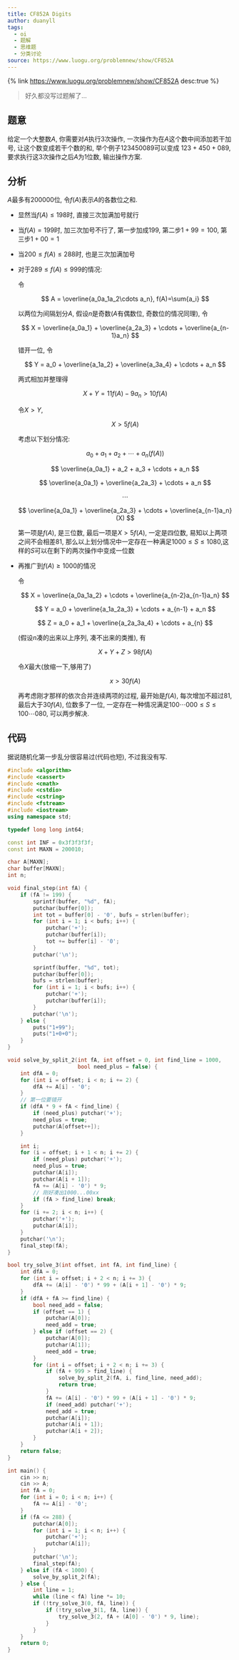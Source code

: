 ```yaml
---
title: CF852A Digits
author: duanyll
tags:
  - oi
  - 题解
  - 思维题
  - 分类讨论
source: https://www.luogu.org/problemnew/show/CF852A
---
```


{% link https://www.luogu.org/problemnew/show/CF852A desc:true %}

> 好久都没写过题解了...

## 题意

给定一个大整数$A$, 你需要对$A$执行$3$次操作, 一次操作为在$A$这个数中间添加若干加号, 让这个数变成若干个数的和, 举个例子$123450089$可以变成 $123+450+089$, 要求执行这$3$次操作之后$A$为$1$位数, 输出操作方案.

## 分析

$A$最多有$200000$位, 令$f(A)$表示$A$的各数位之和.

- 显然当$f(A)\leq198$时, 直接三次加满加号就行
- 当$f(A)=199$时, 加三次加号不行了, 第一步加成$199$, 第二步$1+99=100$, 第三步$1+00=1$
- 当$200\leq f(A)\leq288$时, 也是三次加满加号
- 对于$289\leq f(A)\leq999$的情况:

  令

  $$
  A = \overline{a_0a_1a_2\cdots a_n}, f(A)=\sum{a_i}
  $$

  以两位为间隔划分$A$, 假设$n$是奇数($A$有偶数位, 奇数位的情况同理), 令

  $$
  X = \overline{a_0a_1} + \overline{a_2a_3} + \cdots + \overline{a_{n-1}a_n}
  $$

  错开一位, 令

  $$
  Y = a_0 + \overline{a_1a_2} + \overline{a_3a_4} + \cdots + a_n
  $$

  两式相加并整理得

  $$
  X+Y = 11f(A)-9a_n > 10f(A)
  $$

  令$X>Y$,

  $$
  X>5f(A)
  $$

  考虑以下划分情况:

  $$
  a_0+a_1+a_2+\cdots+a_n (f(A))
  $$

  $$
  \overline{a_0a_1} + a_2 + a_3 + \cdots + a_n
  $$

  $$
  \overline{a_0a_1} + \overline{a_2a_3} + \cdots + a_n
  $$

  $$
  \cdots
  $$

  $$
  \overline{a_0a_1} + \overline{a_2a_3} + \cdots + \overline{a_{n-1}a_n}(X)
  $$

  第一项是$f(A)$, 是三位数, 最后一项是$X>5f(A)$, 一定是四位数, 易知以上两项之间不会相差$81$, 那么以上划分情况中一定存在一种满足$1000\leq S\leq 1080$,这样的$S$可以在剩下的两次操作中变成一位数

- 再推广到$f(A)\geq1000$的情况

  令

  $$
  X = \overline{a_0a_1a_2} + \cdots + \overline{a_{n-2}a_{n-1}a_n}
  $$

  $$
  Y = a_0 + \overline{a_1a_2a_3} + \cdots + a_{n-1} + a_n
  $$

  $$
  Z = a_0 + a_1 + \overline{a_2a_3a_4} + \cdots + a_{n}
  $$

  (假设$n$凑的出来以上序列, 凑不出来的类推), 有

  $$
  X + Y + Z > 98f(A)
  $$

  令$X$最大(放缩一下,够用了)

  $$
  x > 30f(A)
  $$

  再考虑刚才那样的依次合并连续两项的过程, 最开始是$f(A)$, 每次增加不超过$81$, 最后大于$30f(A)$, 位数多了一位, 一定存在一种情况满足$100\cdots000\leq S \leq 100\cdots080$, 可以两步解决.

## 代码

据说随机化第一步乱分很容易过(代码也短), 不过我没有写.

```cpp
#include <algorithm>
#include <cassert>
#include <cmath>
#include <cstdio>
#include <cstring>
#include <fstream>
#include <iostream>
using namespace std;

typedef long long int64;

const int INF = 0x3f3f3f3f;
const int MAXN = 200010;

char A[MAXN];
char buffer[MAXN];
int n;

void final_step(int fA) {
    if (fA != 199) {
        sprintf(buffer, "%d", fA);
        putchar(buffer[0]);
        int tot = buffer[0] - '0', bufs = strlen(buffer);
        for (int i = 1; i < bufs; i++) {
            putchar('+');
            putchar(buffer[i]);
            tot += buffer[i] - '0';
        }
        putchar('\n');

        sprintf(buffer, "%d", tot);
        putchar(buffer[0]);
        bufs = strlen(buffer);
        for (int i = 1; i < bufs; i++) {
            putchar('+');
            putchar(buffer[i]);
        }
        putchar('\n');
    } else {
        puts("1+99");
        puts("1+0+0");
    }
}

void solve_by_split_2(int fA, int offset = 0, int find_line = 1000,
                      bool need_plus = false) {
    int dfA = 0;
    for (int i = offset; i < n; i += 2) {
        dfA += A[i] - '0';
    }
    // 第一位要错开
    if (dfA * 9 + fA < find_line) {
        if (need_plus) putchar('+');
        need_plus = true;
        putchar(A[offset++]);
    }

    int i;
    for (i = offset; i + 1 < n; i += 2) {
        if (need_plus) putchar('+');
        need_plus = true;
        putchar(A[i]);
        putchar(A[i + 1]);
        fA += (A[i] - '0') * 9;
        // 刚好凑出1000...00xx
        if (fA > find_line) break;
    }
    for (i += 2; i < n; i++) {
        putchar('+');
        putchar(A[i]);
    }
    putchar('\n');
    final_step(fA);
}

bool try_solve_3(int offset, int fA, int find_line) {
    int dfA = 0;
    for (int i = offset; i + 2 < n; i += 3) {
        dfA += (A[i] - '0') * 99 + (A[i + 1] - '0') * 9;
    }
    if (dfA + fA >= find_line) {
        bool need_add = false;
        if (offset == 1) {
            putchar(A[0]);
            need_add = true;
        } else if (offset == 2) {
            putchar(A[0]);
            putchar(A[1]);
            need_add = true;
        }
        for (int i = offset; i + 2 < n; i += 3) {
            if (fA + 999 > find_line) {
                solve_by_split_2(fA, i, find_line, need_add);
                return true;
            }
            fA += (A[i] - '0') * 99 + (A[i + 1] - '0') * 9;
            if (need_add) putchar('+');
            need_add = true;
            putchar(A[i]);
            putchar(A[i + 1]);
            putchar(A[i + 2]);
        }
    }
    return false;
}

int main() {
    cin >> n;
    cin >> A;
    int fA = 0;
    for (int i = 0; i < n; i++) {
        fA += A[i] - '0';
    }
    if (fA <= 288) {
        putchar(A[0]);
        for (int i = 1; i < n; i++) {
            putchar('+');
            putchar(A[i]);
        }
        putchar('\n');
        final_step(fA);
    } else if (fA < 1000) {
        solve_by_split_2(fA);
    } else {
        int line = 1;
        while (line < fA) line *= 10;
        if (!try_solve_3(0, fA, line)) {
            if (!try_solve_3(1, fA, line)) {
                try_solve_3(2, fA + (A[0] - '0') * 9, line);
            }
        }
    }
    return 0;
}
```

